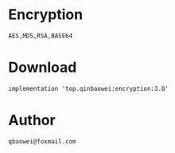 # Encryption
    AES,MD5,RSA,BASE64

# Download
    implementation 'top.qinbaowei:encryption:3.0'

# Author
    qbaowei@foxmail.com
